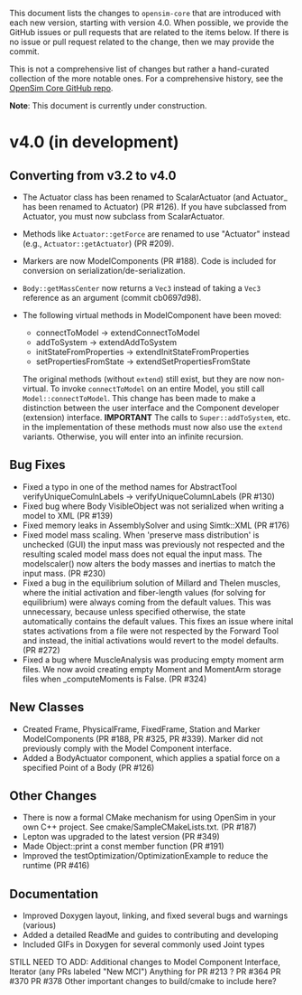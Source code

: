 This document lists the changes to `opensim-core` that are
introduced with each new version, starting with version 4.0. When possible, we provide the
GitHub issues or pull requests that
are related to the items below. If there is no issue or pull
request related to the change, then we may provide the commit.

This is not a comprehensive list of changes but rather a hand-curated collection of the more notable ones. For a comprehensive history, see the [OpenSim Core GitHub repo](https://github.com/opensim/opensim-core).

**Note**: This document is currently under construction.

v4.0 (in development)
=====================

Converting from v3.2 to v4.0
-----------------------------
- The Actuator class has been renamed to ScalarActuator (and Actuator_ has been renamed to Actuator) (PR #126).
  If you have subclassed from Actuator, you must now subclass from ScalarActuator. 
- Methods like `Actuator::getForce` are renamed to use "Actuator" instead (e.g., `Actuator::getActuator`) (PR #209).
- Markers are now ModelComponents (PR #188). Code is included for conversion on serialization/de-serialization.
- `Body::getMassCenter` now returns a `Vec3` instead of taking a `Vec3` reference as an argument (commit cb0697d98).
- The following virtual methods in ModelComponent have been moved:
  - connectToModel -> extendConnectToModel
  - addToSystem -> extendAddToSystem
  - initStateFromProperties -> extendInitStateFromProperties
  - setPropertiesFromState -> extendSetPropertiesFromState
  
  The original methods (without `extend`) still exist, but they are now non-virtual. 
  To invoke `connectToModel` on an entire Model, you still call `Model::connectToModel`.
  This change has been made to make a distinction between the user interface and
  the Component developer (extension) interface. **IMPORTANT** The calls to
  `Super::addToSystem`, etc. in the implementation of these methods must now
  also use the `extend` variants. Otherwise, you will enter into an infinite recursion.

Bug Fixes
---------
- Fixed a typo in one of the method names for AbstractTool verifyUniqueComulnLabels -> verifyUniqueColumnLabels (PR #130)
- Fixed bug where Body VisibleObject was not serialized when writing a model to XML (PR #139)
- Fixed memory leaks in AssemblySolver and using Simtk::XML (PR #176)
- Fixed model mass scaling. When 'preserve mass distribution' is unchecked (GUI) the input mass was previously not respected and the resulting scaled model mass does not equal the input mass. The modelscaler() now alters the body masses and inertias to match the input mass. (PR #230)
- Fixed a bug in the equilibrium solution of Millard and Thelen muscles, where the initial activation and fiber-length values (for solving for equilibrium) were always coming from the default values. This was unnecessary, because unless specified otherwise, the state automatically contains the default values. This fixes an issue where inital states activations from a file were not respected by the Forward Tool and instead, the initial activations would revert to the model defaults. (PR #272)
- Fixed a bug where MuscleAnalysis was producing empty moment arm files. We now avoid creating empty Moment and MomentArm storage files when _computeMoments is False. (PR #324)

New Classes
-----------
- Created Frame, PhysicalFrame, FixedFrame, Station and Marker ModelComponents (PR #188, PR #325, PR #339). Marker did not previously comply with the Model Component interface.  
- Added a BodyActuator component, which applies a spatial force on a specified Point of a Body (PR #126)

Other Changes
-------------
- There is now a formal CMake mechanism for using OpenSim in your own C++ project. See cmake/SampleCMakeLists.txt. (PR #187)
- Lepton was upgraded to the latest version (PR #349)
- Made Object::print a const member function (PR #191)
- Improved the testOptimization/OptimizationExample to reduce the runtime (PR #416)

Documentation
--------------
- Improved Doxygen layout, linking, and fixed several bugs and warnings (various)
- Added a detailed ReadMe and guides to contributing and developing
- Included GIFs in Doxygen for several commonly used Joint types

STILL NEED TO ADD: 
Additional changes to Model Component Interface, Iterator (any PRs labeled "New MCI")
Anything for PR #213 ?
PR #364
PR #370
PR #378
Other important changes to build/cmake to include here?
